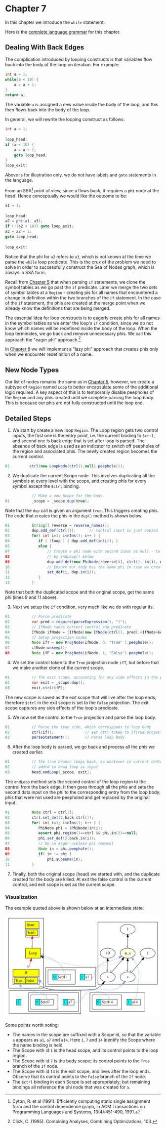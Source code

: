 # Chapter 7

In this chapter we introduce the `while` statement.

Here is the [complete language grammar](docs/07-grammar.md) for this chapter.

## Dealing With Back Edges

The complication introduced by looping constructs is that variables flow back into the body of the loop on iteration.
For example:

```java
int a = 1;
while(a < 10) {
    a = a + 1;
}
return a;
```

The variable `a` is assigned a new value inside the body of the loop, and this then flows back into the body of the loop.

In general, we will rewrite the looping construct as follows:

```java
int a = 1;

loop_head:
if (a < 10) {
    a = a + 1;
    goto loop_head;
}
loop_exit:
```

Above is for illustration only, we do not have labels and `goto` statements in the language.

From an SSA[^1] point of view, since `a` flows back, it requires a `phi` node at the head. Hence conceptually we would like the outcome to be:

```java
a1 = 1;

loop_head:
a2 = phi(a1, a3);
if (!(a2 < 10)) goto loop_exit;
a3 = a2 + 1;
goto loop_head;

loop_exit:
```

Notice that the phi for `a2` refers to `a3`, which is not known at the time we parse the `while` loop predicate. This is the crux of the problem we need 
to solve in order to successfully construct the Sea of Nodes graph, which is always in SSA form.

Recall from [Chapter 5](../chapter05/README.md) that when parsing `if` statements, we clone the symbol tables as we go past the `if` predicate.
Later we merge the two sets of symbol tables at a `Region` - creating pis for all names that encountered a change in definition within the two 
branches of the `if` statement. In the case of the `if` statement, the phis are created at the merge point when we already know the definitions
that are being merged.

The essential idea for loop constructs is to eagerly create phis for all names in the symbol tables as we enter the loop's `if` condition,
since we do not know which names will be redefined inside the body of the loop. When the loop terminates, we go back and remove unnecessary
phis. We call this approach the "eager phi" approach.[^2]

In [Chapter 8](../chapter08) we will implement a "lazy phi" approach that creates phis only when we encounter redefinition of a name.

## New Node Types

Our list of nodes remains the same as in [Chapter 5](../chapter05/README.md), however, we create a subtype of `Region` named `Loop` to better
encapsulate some of the additional logic required. A key aspect of this is to temporarily disable peepholes of the `Region` and any phis
created until we complete parsing the loop body. This is because our phis are not fully constructed until the loop end.

## Detailed Steps

1. We start by create a new loop `Region`. The Loop region gets two control inputs, 
   the first one is the entry point, i.e. the current binding to `$ctrl`, and second one is back edge that is set after loop is parsed.
   The absence of back edge is used as an indicator to switch off peepholes of the region and
   associated phis. The newly created region becomes the current control.

```java
01         ctrl(new LoopNode(ctrl(),null).peephole());
```

2. We duplicate the current Scope node. This involves duplicating all the symbols at
   every level with the scope, and creating phis for every symbol except the `$ctrl` binding.

```java
            // Make a new Scope for the body.
01          _scope = _scope.dup(true);
```
   
   Note that the `dup` call is given an argument `true`. This triggers creating phis. The code
   that creates the phis in the `dup()` method is shown below.

```java
01          String[] reverse = reverse_names();
02          dup.add_def(ctrl());      // Control input is just copied
03          for( int i=1; i<nIns(); i++ ) {
04             if ( !loop ) { dup.add_def(in(i)); }
05             else {
07                 // Create a phi node with second input as null - to be filled in
08                 // by endLoop() below
09                 dup.add_def(new PhiNode(reverse[i], ctrl(), in(i), null).peephole());
10                 // Ensure our node has the same phi in case we created one
11                 set_def(i, dup.in(i));
12             }
13          }
```
   Note that both the duplicated scope and the original scope, get the same phi (lines 9 and 11 above).


3. Next we setup the `if` condition, very much like we do with regular ifs.

```java
01          // Parse predicate
02          var pred = require(parseExpression(), ")");
03          // IfNode takes current control and predicate
04          IfNode ifNode = (IfNode)new IfNode(ctrl(), pred).<IfNode>keep().peephole();
05          // Setup projection nodes
06          Node ifT = new ProjNode(ifNode, 0, "True" ).peephole();
07          ifNode.unkeep();
08          Node ifF = new ProjNode(ifNode, 1, "False").peephole();
```

4. We set the control token to the `True` projection node `ifT`, but before that we make another clone of 
   the current scope. 

```java
01          // The exit scope, accounting for any side effects in the predicate
02          var exit = _scope.dup();
03          exit.ctrl(ifF);
```

  The new scope is saved as the exit scope that will live after the loop ends, therefore `$ctrl` in the exit scope is 
  set to the `False` projection. The exit scope captures any side effects of the loop's predicate.

5. We now set the control to the `True` projection and parse the loop body.

```java
01          // Parse the true side, which corresponds to loop body
02          ctrl(ifT);              // set ctrl token to ifTrue projection
03          parseStatement();       // Parse loop body
```

6. After the loop body is parsed, we go back and process all the phis we created earlier.
   
```java
01          // The true branch loops back, so whatever is current control gets
02          // added to head loop as input
03          head.endLoop(_scope, exit);
```

  The `endLoop` method sets the second control of the loop region to the control from the back edge.
  It then goes through all the phis and sets the second data input on the phi to the corresponding entry
  from the loop body; phis that were not used are peepholed and get replaced by the original input.

```java
01          Node ctrl = ctrl();
02          ctrl.set_def(2,back.ctrl());
03          for( int i=1; i<nIns(); i++ ) {
04             PhiNode phi = (PhiNode)in(i);
05             assert phi.region()==ctrl && phi.in(2)==null;
06             phi.set_def(2,back.in(i));
07             // Do an eager useless-phi removal
08             Node in = phi.peephole();
09             if( in != phi )
10                 phi.subsume(in);
11          }
```

7. Finally, both the original scope (head) we started with, and the duplicate created for the body are killed.
   At exit the false control is the current control, and exit scope is set as the current scope.

### Visualization

The example quoted above is shown below at an intermediate state:

![Graph1](./docs/07-graph1.svg)

Some points worth noting:

* The names in the scope are suffixed with a Scope id, so that the variable `a` appears as `a1`, `a7` and `a14`. Here `1`,
  `7` and `14` identify the Scope where the name binding is held.
* The Scope with id `1` is the head scope, and its control points to the loop region.
* The Scope with id `7` is the body scope; its control points to the `True` branch of the `If` node.
* The Scope with id `14` is the exit scope, and lives after the loop ends. Observe that its control points to the `False`
  branch of the `If` node.
* The `$ctrl` binding in each Scope is set appropriately; but remaining bindings all reference the phi node that was
  created for `a`.


[^1]: Cyton, R. et al (1991).
    Efficiently computing static single assignment form and the control dependence graph, in ACM Transactions on Programming Languages and Systems, 13(4):451-490, 1991.

[^2]: Click, C. (1995).
    Combining Analyses, Combining Optimizations, 103.